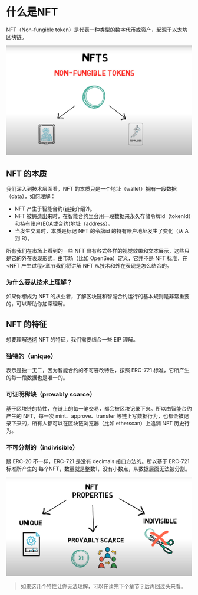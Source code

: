 # 什么是NFT

NFT（Non-fungible token）是代表一种类型的数字代币或资产，起源于以太坊区块链。

![NFTS](images/NFT1.png)

## NFT 的本质
我们深入到技术层面看，NFT 的本质只是一个地址（wallet）拥有一段数据（data），如何理解：
- NFT 产生于智能合约(链接介绍?)。
- NFT 被铸造出来时，在智能合约里会用一段数据来永久存储令牌id（tokenId）和持有账户(EOA或合约)地址（address）。
- 当发生交易时，本质是标记 NFT 的令牌id 的持有账户地址发生了变化（从 A 到 B）。

所有我们在市场上看到的一些 NFT 具有各式各样的视觉效果和文本展示，这些只是它的外在表现形式，由市场（比如 OpenSea）定义，它并不是 NFT 标准，在<NFT 产生过程>章节我们将讲解 NFT 从技术和外在表现是怎么结合的。

### 为什么要从技术上理解？
如果你想成为 NFT 的从业者，了解区块链和智能合约运行的基本规则是非常重要的，可以帮助你加深理解。

## NFT 的特征
想要理解透彻 NFT 的特征，我们需要结合一些 EIP 理解。

### 独特的（unique）
表示是独一无二，因为智能合约的不可篡改特性，按照 ERC-721 标准，它所产生的每一段数据也是唯一的。

### 可证明稀缺（provably scarce）
基于区块链的特性，在链上的每一笔交易，都会被区块记录下来。所以由智能合约产生的 NFT，每一次 mint、approve、transfer 等链上写数据行为，也都会被记录下来的，所有人都可以在区块链浏览器（比如 etherscan）上追溯 NFT 历史行为。

### 不可分割的（indivisible）
跟 ERC-20 不一样，ERC-721 是没有 decimals 接口方法的。所以基于 ERC-721 标准所产生的 每个NFT，数量就是整数1，没有小数点，从数据层面无法被分割。

![NFTS](images/NFT3.png)
> 如果这几个特性让你无法理解，可以在读完下个章节？后再回过头来看。
